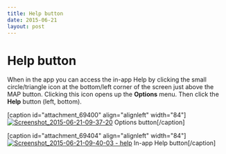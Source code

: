 ```yaml
---
title: Help button
date: 2015-06-21
layout: post
---
```


# Help button

When in the app you can access the in-app Help by clicking the small
circle/triangle icon at the bottom/left corner of the screen just
above the MAP button. Clicking this icon opens up the **Options**
menu. Then click the **Help** button (left, bottom).

\[caption id="attachment\_69400" align="alignleft" width="84"\][![Screenshot_2015-06-21-09-37-20](images/2015/06/screenshot_2015-06-21-09-37-2012.png?w=84)](images/2015/06/screenshot_2015-06-21-09-37-2012.png) Options button\[/caption\]

\[caption id="attachment\_69404" align="alignleft" width="84"\][![Screenshot_2015-06-21-09-40-03 - help](images/2015/06/screenshot_2015-06-21-09-40-03-help2.png?w=84)](images/2015/06/screenshot_2015-06-21-09-40-03-help2.png) In-app Help button\[/caption\]
